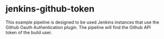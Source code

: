 # jenkins-github-token

This example pipeline is designed to be used Jenkins instances that use the Github Oauth Authentication plugin. The pipeline will find the Github API token of the build user.
